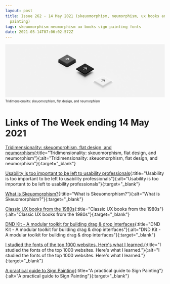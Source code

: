 ```yaml
---
layout: post
title: Issue 262 - 14 May 2021 (skeuomorphism, neumorphism, ux books and sign
  painting)
tags: skeuomorphism neumorphism ux books sign painting fonts
date: 2021-05-14T07:06:02.572Z
---
```

![Tridimensionality: skeuomorphism, flat design, and neumorphism](/assets/uploads/issue-262.png "Tridimensionality: skeuomorphism, flat design, and neumorphism")
<sub><sup>Tridimensionality: skeuomorphism, flat design, and neumorphism</sup></sub>

# Links of The Week ending 14 May 2021

[Tridimensionality: skeuomorphism, flat design, and neumorphism](https://uxdesign.cc/tridimensionality-of-skeuomorphism-flat-design-and-neumorphism-bc9d705a5cc7){:title="Tridimensionality: skeuomorphism, flat design, and neumorphism"}{:alt="Tridimensionality: skeuomorphism, flat design, and neumorphism"}{:target="_blank"}

[Usability is too important to be left to usability professionals](https://uxdesign.cc/we-are-all-designers-25505d144e8f){:title="Usability is too important to be left to usability professionals"}{:alt="Usability is too important to be left to usability professionals"}{:target="_blank"}

[What is Skeuomorphism?](https://www.interaction-design.org/literature/topics/skeuomorphism){:title="What is Skeuomorphism?"}{:alt="What is Skeuomorphism?"}{:target="_blank"}

[Classic UX books from the 1980s](https://uxdesign.cc/classic-ux-book-from-the-1980s-ed4151a166ab){:title="Classic UX books from the 1980s"}{:alt="Classic UX books from the 1980s"}{:target="_blank"}

[DND Kit - A modular toolkit for building drag & drop interfaces](https://dndkit.com/){:title="DND Kit - A modular toolkit for building drag & drop interfaces"}{:alt="DND Kit - A modular toolkit for building drag & drop interfaces"}{:target="_blank"}

[I studied the fonts of the top 1000 websites. Here's what I learned.](https://dribbble.com/stories/2021/04/26/web-design-data-fonts){:title="I studied the fonts of the top 1000 websites. Here's what I learned."}{:alt="I studied the fonts of the top 1000 websites. Here's what I learned."}{:target="_blank"}

[A practical guide to Sign Painting](https://www.creativeboom.com/features/signpainters/){:title="A practical guide to Sign Painting"}{:alt="A practical guide to Sign Painting"}{:target="_blank"}